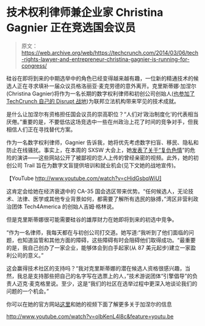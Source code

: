 # 技术权利律师兼企业家 Christina Gagnier 正在竞选国会议员

> 原文：<https://web.archive.org/web/https://techcrunch.com/2014/03/06/tech-rights-lawyer-and-entrepreneur-christina-gagnier-is-running-for-congress/>

硅谷在即将到来的中期选举中的角色已经变得越来越有趣，一位新的精通技术的候选人正在寻求填补一届众议员格洛丽亚·麦克劳德的意外离开。克里斯蒂娜·加涅尔(Christina Gagnier)将作为一名长期的数字权利律师和初创公司创始人([也参加了 TechCrunch 自己的 Disrupt 战地](https://web.archive.org/web/20221108221646/http://www.youtube.com/watch?v=cHidGsbqWiU))为联邦立法机构带来罕见的技术成就。

是什么让加涅尔有资格担任国会议员的崇高职位？“人们对‘政治制度化’的代表相当厌倦。”重要的是，不要低估这场竞选中一些在州政治上花了时间的竞争对手，但我相信人们正在寻找替代方案。

作为一名数字权利律师，Gagnier 告诉我，她将优先考虑数字扫盲、移民、隐私和防止在线骚扰。事实上，在本周的 SXSW 大会上，她[发表了关于“](https://web.archive.org/web/20221108221646/http://sxsw.com/interactive/news/2014/2014-sxsw-interactive-session-spotlight-without-their-consent-%E2%80%94-ending-revenge)[复仇色情](https://web.archive.org/web/20221108221646/http://en.wikipedia.org/wiki/Revenge_porn)”的危险的演讲——这些网站公开了被鄙视的恋人上传的曾经亲密的视频。此外，她的初创公司 Trail 旨在为数字文盲提供培训和就业机会(见下文她的战地宣传)。

【YouTube http://www.youtube.com/watch?v=cHidGsbqWiU]

这肯定会给她在经济衰退中的 CA-35 国会选区带来优势。“任何候选人，无论技术、法律、医学或其他专业背景如何，都需要了解所有选民的脉搏，”湾区非营利政治团体 Tech4America 的创始人吉姆·格林说。

但是克里斯蒂娜很可能需要硅谷的雄厚财力在她即将到来的初选中竞争。

“作为一名律师，我每天都在与初创公司打交道。她写道:“我听到了他们面临的问题，也知道监管和其他方面的障碍，这些障碍有时会阻碍他们取得成功。“最重要的是，我自己创办了一家企业，能够体会到白手起家(从 87 美元起步)建立一家盈利公司的意义。”

这会赢得技术社区的支持吗？“我对克里斯蒂娜的潜在候选人资格很感兴趣，当然，我总是支持那些把自己的名字写在选票上的人，”技术游说团体“引擎倡导”的负责人迈克·麦克格里说。至少，这是“我们的社区在选举过程中更深入地谈论我们的问题的一个机会。”

你可以在她的官方网站[这里](https://web.archive.org/web/20221108221646/http://www.gagnierforcalifornia.com/)和她的视频下面了解更多关于加涅尔的信息

http://www.youtube.com/watch?v=olbKenL4l8c&feature=youtu.be